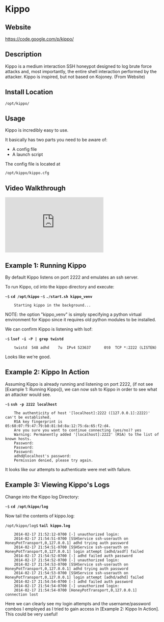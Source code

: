 
Kippo
============

Website
-------

<https://code.google.com/p/kippo/>

Description
-----------

Kippo is a medium interaction SSH honeypot designed to log brute force attacks and,
most importantly, the entire shell interaction performed by the attacker. Kippo is inspired,
but not based on Kojoney. (From Website)

Install Location
----------------

`/opt/kippo/`

Usage
-----

Kippo is incredibly easy to use.

It basically has two parts you need to be aware of:

  * A config file
  * A launch script

The config file is located at

`/opt/kippo/kippo.cfg`

Video Walkthrough
-----------------

<iframe src="https://onedrive.live.com/embed?cid=8D6C4317A39E3D29&resid=8D6C4317A39E3D29%2155666&authkey=ADEX7FFe6kanai4" width="320" height="180" frameborder="0" scrolling="no" allowfullscreen></iframe>

Example 1: Running Kippo
------------------------

By default Kippo listens on port 2222 and emulates an ssh server.

To run Kippo, cd into the kippo directory and execute:

`~$` **`cd /opt/kippo`**
`~$` **`./start.sh kippo_venv`**

        Starting kippo in the background...

NOTE: the option "kippo_venv" is simply specifying a python virtual environment for Kippo since it requires old python modules to be installed.

We can confirm Kippo is listening with lsof:

`~$` **`lsof -i -P | grep twistd`**

        twistd  548 adhd    7u  IPv4 523637      0t0  TCP *:2222 (LISTEN)

Looks like we're good.

Example 2: Kippo In Action
--------------------------

Assuming Kippo is already running and listening on port 2222, (if not see [Example 1: Running Kippo]),
 we can now ssh to Kippo in order to see what an attacker would see.

`~$` **`ssh -p 2222 localhost`**

        The authenticity of host '[localhost]:2222 ([127.0.0.1]:2222)' can't be established.
        RSA key fingerprint is 05:68:07:f9:47:79:b8:81:bd:8a:12:75:da:65:f2:d4.
        Are you sure you want to continue connecting (yes/no)? yes
        Warning: Permanently added '[localhost]:2222' (RSA) to the list of known hosts.
        Password:
        Password:
        Password:
        adhd@localhost's password:
        Permission denied, please try again.

It looks like our attempts to authenticate were met with failure.

Example 3: Viewing Kippo's Logs
-------------------------------

Change into the Kippo log Directory:

`~$` **`cd /opt/kippo/log`**

Now tail the contents of kippo.log:

`/opt/kippo/log$` **`tail kippo.log`**

        2014-02-17 21:52:12-0700 [-] unauthorized login:
        2014-02-17 21:54:51-0700 [SSHService ssh-userauth on HoneyPotTransport,0,127.0.0.1] adhd trying auth password
        2014-02-17 21:54:51-0700 [SSHService ssh-userauth on HoneyPotTransport,0,127.0.0.1] login attempt [adhd/asdf] failed
        2014-02-17 21:54:52-0700 [-] adhd failed auth password
        2014-02-17 21:54:52-0700 [-] unauthorized login:
        2014-02-17 21:54:53-0700 [SSHService ssh-userauth on HoneyPotTransport,0,127.0.0.1] adhd trying auth password
        2014-02-17 21:54:53-0700 [SSHService ssh-userauth on HoneyPotTransport,0,127.0.0.1] login attempt [adhd/adhd] failed
        2014-02-17 21:54:54-0700 [-] adhd failed auth password
        2014-02-17 21:54:54-0700 [-] unauthorized login:
        2014-02-17 21:54:54-0700 [HoneyPotTransport,0,127.0.0.1] connection lost

Here we can clearly see my login attempts and the username/password combos I employed as I tried
to gain access in [Example 2: Kippo In Action].  This could be very useful!


